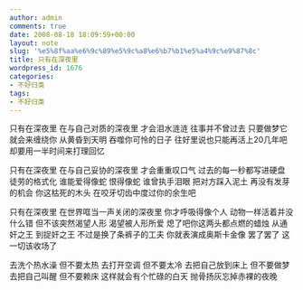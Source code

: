 ```yaml
---
author: admin
comments: true
date: 2008-08-18 18:09:59+00:00
layout: note
slug: '%e5%8f%aa%e6%9c%89%e5%9c%a8%e6%b7%b1%e5%a4%9c%e9%87%8c'
title: 只有在深夜里
wordpress_id: 1676
categories:
- 不好归类
tags:
- 不好归类
---
```


只有在深夜里
在与自己对质的深夜里
才会泪水涟涟
往事并不曾过去
只要做梦它就会来缠绕你
从黄昏到天明
吞噬你可怜的日子
往好里说也只能再活上20几年吧
却要用一半时间来打理回忆

只有在深夜里
在与自己妥协的深夜里
才会重重叹口气
过去的每一秒都写进硬盘
徒劳的格式化
谁能爱得像蛇
恨得像蛇
谁曾执手泪眼
把对方踩入泥土
再没有发芽的机会
你这枯死的木头
在咬牙切齿中度过你的余生吧

只有在深夜里
在世界哐当一声关闭的深夜里
你才呼吸得像个人
动物一样活着并没什么错
但不该突然渴望人形
渴望被人形所爱
熄了吧你这两头都点燃的蜡烛
从通奸之王
到捉奸之王
不过是换了条裤子的工夫
你就表演成奥斯卡金像
罢了罢了
这一切该收场了

去洗个热水澡
但不要太热
去打开空调
但不要太冷
去把自己放到床上
但不要做梦
去把自己叫醒
但不要赖床
这样就会有个忙碌的白天
抛骨扬灰忘掉赤裸的夜晚



